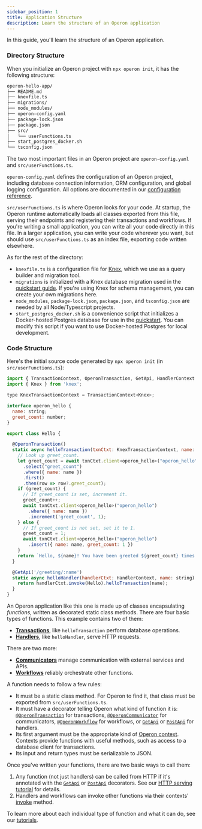 ```yaml
---
sidebar_position: 1
title: Application Structure
description: Learn the structure of an Operon application
---
```


In this guide, you'll learn the structure of an Operon application.

### Directory Structure

When you initialize an Operon project with `npx operon init`, it has the following structure:

```bash
operon-hello-app/
├── README.md
├── knexfile.ts
├── migrations/
├── node_modules/
├── operon-config.yaml
├── package-lock.json
├── package.json
├── src/
│   └── userFunctions.ts
├── start_postgres_docker.sh
└── tsconfig.json
```

The two most important files in an Operon project are `operon-config.yaml` and `src/userFunctions.ts`.

`operon-config.yaml` defines the configuration of an Operon project, including database connection information, ORM configuration, and global logging configuration.
All options are documented in our [configuration reference](..).

`src/userFunctions.ts` is where Operon looks for your code.
At startup, the Operon runtime automatically loads all classes exported from this file, serving their endpoints and registering their transactions and workflows.
If you're writing a small application, you can write all your code directly in this file.
In a larger application, you can write your code wherever you want, but should use `src/userFunctions.ts` as an index file, exporting code written elsewhere.

As for the rest of the directory:

- `knexfile.ts` is a configuration file for [Knex](https://knexjs.org), which we use as a query builder and migration tool.
- `migrations` is initialized with a Knex database migration used in the [quickstart guide](../getting-started/quickstart).  If you're using Knex for schema management, you can create your own migrations here.
- `node_modules`, `package-lock.json`, `package.json`, and `tsconfig.json` are needed by all Node/Typescript projects.
- `start_postgres_docker.sh` is a convenience script that initializes a Docker-hosted Postgres database for use in the [quickstart](../getting-started/quickstart).  You can modify this script if you want to use Docker-hosted Postgres for local development.

### Code Structure

Here's the initial source code generated by `npx operon init` (in `src/userFunctions.ts`):

```javascript
import { TransactionContext, OperonTransaction, GetApi, HandlerContext } from '@dbos-inc/operon'
import { Knex } from 'knex';

type KnexTransactionContext = TransactionContext<Knex>;

interface operon_hello {
  name: string;
  greet_count: number;
}

export class Hello {

  @OperonTransaction()
  static async helloTransaction(txnCtxt: KnexTransactionContext, name: string) {
    // Look up greet_count.
    let greet_count = await txnCtxt.client<operon_hello>("operon_hello")
      .select("greet_count")
      .where({ name: name })
      .first()
      .then(row => row?.greet_count);
    if (greet_count) {
      // If greet_count is set, increment it.
      greet_count++;
      await txnCtxt.client<operon_hello>("operon_hello")
        .where({ name: name })
        .increment('greet_count', 1);
    } else {
      // If greet_count is not set, set it to 1.
      greet_count = 1;
      await txnCtxt.client<operon_hello>("operon_hello")
        .insert({ name: name, greet_count: 1 })
    }
    return `Hello, ${name}! You have been greeted ${greet_count} times.\n`;
  }

  @GetApi('/greeting/:name')
  static async helloHandler(handlerCtxt: HandlerContext, name: string) {
    return handlerCtxt.invoke(Hello).helloTransaction(name);
  }
}

```
An Operon application like this one is made up of classes encapsulating _functions_, written as decorated static class methods.
There are four basic types of functions.
This example contains two of them:

- [**Transactions**](./transaction-tutorial), like `helloTransaction` perform database operations.
- [**Handlers**](./http-serving-tutorial), like `helloHandler`, serve HTTP requests.

There are two more:

- [**Communicators**](./communicator-tutorial) manage communication with external services and APIs.
- [**Workflows**](./workflow-tutorial) reliably orchestrate other functions.

A function needs to follow a few rules:

- It must be a static class method.  For Operon to find it, that class must be exported from `src/userFunctions.ts`.
- It must have a decorator telling Operon what kind of function it is: [`@OperonTransaction`](../api-reference/decorators#operontransaction) for transactions, [`@OperonCommunicator`](../api-reference/decorators#operoncommunicator) for communicators, [`@OperonWorkflow`](../api-reference/decorators#operonworkflow) for workflows, or [`GetApi`](../api-reference/decorators#getapi) or [`PostApi`](../api-reference/decorators#postapi) for handlers.
- Its first argument must be the appropriate kind of [Operon context](../api-reference/contexts). Contexts provide functions with useful methods, such as access to a database client for transactions.
- Its input and return types must be serializable to JSON.

Once you've written your functions, there are two basic ways to call them:

1.  Any function (not just handlers) can be called from HTTP if it's annotated with the [`GetApi`](../api-reference/decorators#getapi) or [`PostApi`](../api-reference/decorators#postapi) decorators.  See our [HTTP serving tutorial](./http-serving-tutorial.md) for details.
2. Handlers and workflows can invoke other functions via their contexts' [invoke](..) method.

To learn more about each individual type of function and what it can do, see our [tutorials](../category/tutorials/).